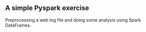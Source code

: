 ## A simple Pyspark exercise
Preprocessing a web log file and doing some analysis using Spark DataFrames.
